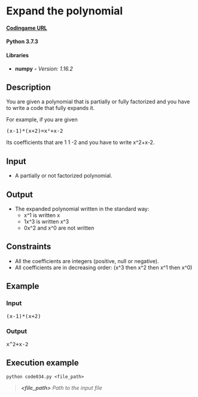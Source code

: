 # Expand the polynomial

#### [Codingame URL](https://www.codingame.com/ide/puzzle/expand-the-polynomial)
#### Python 3.7.3
#### Libraries
- **numpy** **_-_** _Version: 1.16.2_

## Description
You are given a polynomial that is partially or fully factorized and you
have to write a code that fully expands it.

For example, if you are given
<pre>(x-1)*(x+2)=x²+x-2</pre>
Its coefficients that are 1 1 -2 and you have to write x^2+x-2.

## Input
- A partially or not factorized polynomial.

## Output
- The expanded polynomial written in the standard way:
	- x^1 is written x
	- 1x^3 is written x^3
	- 0x^2 and x^0 are not written

## Constraints
- All the coefficients are integers (positive, null or negative).
- All coefficients are in decreasing order: (x^3 then x^2 then x^1 then
x^0)

## Example
### Input
<pre>(x-1)*(x+2)</pre>

### Output
<pre>x^2+x-2</pre>

## Execution example
```
python code034.py <file_path>
```

> **_<file_path>_** *Path to the input file*
